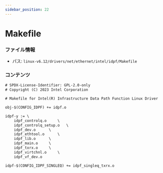 ```yaml
---
sidebar_position: 22
---
```

# Makefile

### ファイル情報

- パス: `linux-v6.12/drivers/net/ethernet/intel/idpf/Makefile`

### コンテンツ

```txt
# SPDX-License-Identifier: GPL-2.0-only
# Copyright (C) 2023 Intel Corporation

# Makefile for Intel(R) Infrastructure Data Path Function Linux Driver

obj-$(CONFIG_IDPF) += idpf.o

idpf-y := \
	idpf_controlq.o		\
	idpf_controlq_setup.o	\
	idpf_dev.o		\
	idpf_ethtool.o		\
	idpf_lib.o		\
	idpf_main.o		\
	idpf_txrx.o		\
	idpf_virtchnl.o 	\
	idpf_vf_dev.o

idpf-$(CONFIG_IDPF_SINGLEQ)	+= idpf_singleq_txrx.o

```
